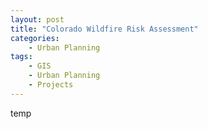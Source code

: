 ```yaml
---
layout: post
title: "Colorado Wildfire Risk Assessment"
categories:
    - Urban Planning
tags:
    - GIS
    - Urban Planning
    - Projects
---
```


temp